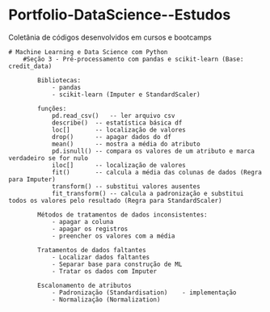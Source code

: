 # Portfolio-DataScience--Estudos
 Coletânia de códigos desenvolvidos em cursos e bootcamps

	# Machine Learning e Data Science com Python
		#Seção 3 - Pré-processamento com pandas e scikit-learn (Base: credit_data)

			Bibliotecas:
				- pandas
				- scikit-learn (Imputer e StandardScaler)

			funções:
				pd.read_csv()	-- ler arquivo csv
				describe()	-- estatística básica df
				loc[]		-- localização de valores
				drop()		-- apagar dados do df
				mean()		-- mostra a média do atributo
				pd.isnull()	-- compara os valores de um atributo e marca verdadeiro se for nulo
				iloc[]		-- localização de valores
				fit()		-- calcula a média das colunas de dados (Regra para Imputer)
				transform()	-- substitui valores ausentes
				fit_transform()	-- calcula a padronização e substitui todos os valores pelo resultado (Regra para StandardScaler)

			Métodos de tratamentos de dados inconsistentes:
				- apagar a coluna
				- apagar os registros
				- preencher os valores com a média

			Tratamentos de dados faltantes
				- Localizar dados faltantes
				- Separar base para construção de ML
				- Tratar os dados com Imputer

			Escalonamento de atributos
				- Padronização (Standardisation)	- implementação
				- Normalização (Normalization)

